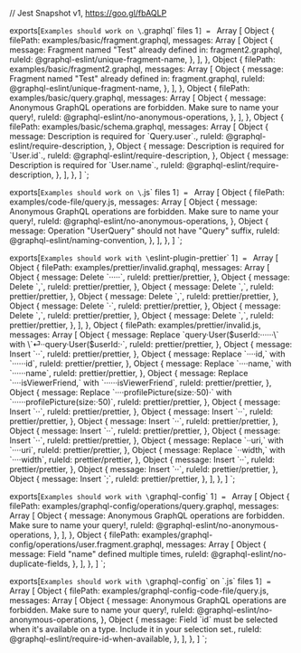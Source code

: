 // Jest Snapshot v1, https://goo.gl/fbAQLP

exports[`Examples should work on \`.graphql\` files 1`] = `
Array [
  Object {
    filePath: examples/basic/fragment.graphql,
    messages: Array [
      Object {
        message: Fragment named "Test" already defined in:
	fragment2.graphql,
        ruleId: @graphql-eslint/unique-fragment-name,
      },
    ],
  },
  Object {
    filePath: examples/basic/fragment2.graphql,
    messages: Array [
      Object {
        message: Fragment named "Test" already defined in:
	fragment.graphql,
        ruleId: @graphql-eslint/unique-fragment-name,
      },
    ],
  },
  Object {
    filePath: examples/basic/query.graphql,
    messages: Array [
      Object {
        message: Anonymous GraphQL operations are forbidden. Make sure to name your query!,
        ruleId: @graphql-eslint/no-anonymous-operations,
      },
    ],
  },
  Object {
    filePath: examples/basic/schema.graphql,
    messages: Array [
      Object {
        message: Description is required for \`Query.user\`.,
        ruleId: @graphql-eslint/require-description,
      },
      Object {
        message: Description is required for \`User.id\`.,
        ruleId: @graphql-eslint/require-description,
      },
      Object {
        message: Description is required for \`User.name\`.,
        ruleId: @graphql-eslint/require-description,
      },
    ],
  },
]
`;

exports[`Examples should work on \`.js\` files 1`] = `
Array [
  Object {
    filePath: examples/code-file/query.js,
    messages: Array [
      Object {
        message: Anonymous GraphQL operations are forbidden. Make sure to name your query!,
        ruleId: @graphql-eslint/no-anonymous-operations,
      },
      Object {
        message: Operation "UserQuery" should not have "Query" suffix,
        ruleId: @graphql-eslint/naming-convention,
      },
    ],
  },
]
`;

exports[`Examples should work with \`eslint-plugin-prettier\` 1`] = `
Array [
  Object {
    filePath: examples/prettier/invalid.graphql,
    messages: Array [
      Object {
        message: Delete \`·····\`,
        ruleId: prettier/prettier,
      },
      Object {
        message: Delete \`,\`,
        ruleId: prettier/prettier,
      },
      Object {
        message: Delete \`,\`,
        ruleId: prettier/prettier,
      },
      Object {
        message: Delete \`,\`,
        ruleId: prettier/prettier,
      },
      Object {
        message: Delete \`·\`,
        ruleId: prettier/prettier,
      },
      Object {
        message: Delete \`,\`,
        ruleId: prettier/prettier,
      },
      Object {
        message: Delete \`,\`,
        ruleId: prettier/prettier,
      },
    ],
  },
  Object {
    filePath: examples/prettier/invalid.js,
    messages: Array [
      Object {
        message: Replace \`query·User($userId:······\` with \`⏎··query·User($userId:·\`,
        ruleId: prettier/prettier,
      },
      Object {
        message: Insert \`··\`,
        ruleId: prettier/prettier,
      },
      Object {
        message: Replace \`····id,\` with \`······id\`,
        ruleId: prettier/prettier,
      },
      Object {
        message: Replace \`····name,\` with \`······name\`,
        ruleId: prettier/prettier,
      },
      Object {
        message: Replace \`····isViewerFriend,\` with \`······isViewerFriend\`,
        ruleId: prettier/prettier,
      },
      Object {
        message: Replace \`····profilePicture(size:·50)·\` with \`······profilePicture(size:·50)\`,
        ruleId: prettier/prettier,
      },
      Object {
        message: Insert \`··\`,
        ruleId: prettier/prettier,
      },
      Object {
        message: Insert \`··\`,
        ruleId: prettier/prettier,
      },
      Object {
        message: Insert \`··\`,
        ruleId: prettier/prettier,
      },
      Object {
        message: Insert \`··\`,
        ruleId: prettier/prettier,
      },
      Object {
        message: Insert \`··\`,
        ruleId: prettier/prettier,
      },
      Object {
        message: Replace \`··uri,\` with \`····uri\`,
        ruleId: prettier/prettier,
      },
      Object {
        message: Replace \`··width,\` with \`····width\`,
        ruleId: prettier/prettier,
      },
      Object {
        message: Insert \`··\`,
        ruleId: prettier/prettier,
      },
      Object {
        message: Insert \`··\`,
        ruleId: prettier/prettier,
      },
      Object {
        message: Insert \`;\`,
        ruleId: prettier/prettier,
      },
    ],
  },
]
`;

exports[`Examples should work with \`graphql-config\` 1`] = `
Array [
  Object {
    filePath: examples/graphql-config/operations/query.graphql,
    messages: Array [
      Object {
        message: Anonymous GraphQL operations are forbidden. Make sure to name your query!,
        ruleId: @graphql-eslint/no-anonymous-operations,
      },
    ],
  },
  Object {
    filePath: examples/graphql-config/operations/user.fragment.graphql,
    messages: Array [
      Object {
        message: Field "name" defined multiple times,
        ruleId: @graphql-eslint/no-duplicate-fields,
      },
    ],
  },
]
`;

exports[`Examples should work with \`graphql-config\` on \`.js\` files 1`] = `
Array [
  Object {
    filePath: examples/graphql-config-code-file/query.js,
    messages: Array [
      Object {
        message: Anonymous GraphQL operations are forbidden. Make sure to name your query!,
        ruleId: @graphql-eslint/no-anonymous-operations,
      },
      Object {
        message: Field \`id\` must be selected when it's available on a type.
Include it in your selection set.,
        ruleId: @graphql-eslint/require-id-when-available,
      },
    ],
  },
]
`;
